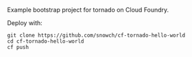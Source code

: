 Example bootstrap project for tornado on Cloud Foundry.

Deploy with:

```
git clone https://github.com/snowch/cf-tornado-hello-world
cd cf-tornado-hello-world
cf push
```
